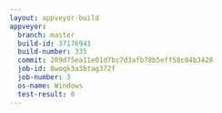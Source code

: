 ```yaml
---
layout: appveyor-build
appveyor:
  branch: master
  build-id: 37176941
  build-number: 335
  commit: 209d75ea11e01d7bc7d3afb78b5eff58c84b3428
  job-id: 8woqk3a3btag372f
  job-number: 3
  os-name: Windows
  test-result: 0
---
```

